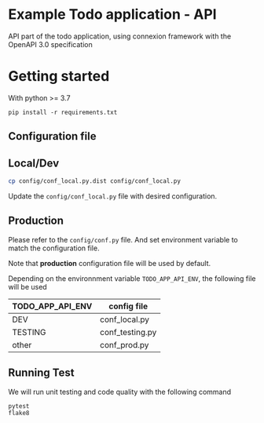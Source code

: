 # Example Todo application - API
API part of the todo application, using connexion framework with the OpenAPI 3.0 specification

# Getting started
With python >= 3.7

```
pip install -r requirements.txt
```

## Configuration file
## Local/Dev
```bash
cp config/conf_local.py.dist config/conf_local.py
```
Update the `config/conf_local.py` file with desired configuration.

## Production
Please refer to the `config/conf.py` file. And set environment variable to match the configuration file.

Note that **production** configuration file will be used by default.

Depending on the environnment variable `TODO_APP_API_ENV`, the following file will be used

| TODO_APP_API_ENV  | config file |
| ---------- | ---------- |
| DEV | conf_local.py |
| TESTING | conf_testing.py |
| other | conf_prod.py |

## Running Test
We will run unit testing and code quality with the following command

```bash
pytest
flake8
```
